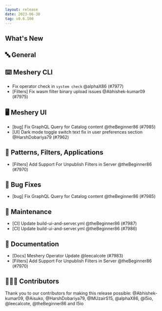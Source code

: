 ```yaml
---
layout: release
date: 2023-06-30
tag: v0.6.100
---
```


## What's New

## 🔤 General

## ⌨️ Meshery CLI

- Fix operator check in `system check` @alphaX86 (#7977)
- [Filters] Fix wasm filter binary upload issues @Abhishek-kumar09 (#7975)

## 🖥 Meshery UI

- [bug] Fix GraphQL Query for Catalog content @theBeginner86 (#7985)
- [UI] Dark mode toggle switch text fix in user preferences section @HarshDobariya79 (#7962)

## 🔋 Patterns, Filters, Applications

- [Filters] Add Support For Unpublish Filters in Server @theBeginner86 (#7970)

## 🐛 Bug Fixes

- [bug] Fix GraphQL Query for Catalog content @theBeginner86 (#7985)

## 🧰 Maintenance

- [CI] Update build-ui-and-server.yml @theBeginner86 (#7987)
- [CI] Update build-ui-and-server.yml @theBeginner86 (#7986)

## 📖 Documentation

- [Docs] Meshery Operator Update @leecalcote (#7983)
- [Filters] Add Support For Unpublish Filters in Server @theBeginner86 (#7970)

## 👨🏽‍💻 Contributors

Thank you to our contributors for making this release possible:
@Abhishek-kumar09, @Aisuko, @HarshDobariya79, @MUzairS15, @alphaX86, @l5io, @leecalcote, @theBeginner86 and l5io
